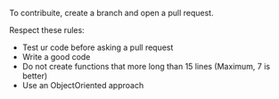 To contribuite, create a branch and open a pull request.

Respect these rules:
  * Test ur code before asking a pull request
  * Write a good code
  * Do not create functions that more long than 15 lines (Maximum, 7 is better)
  * Use an ObjectOriented approach
  
 
